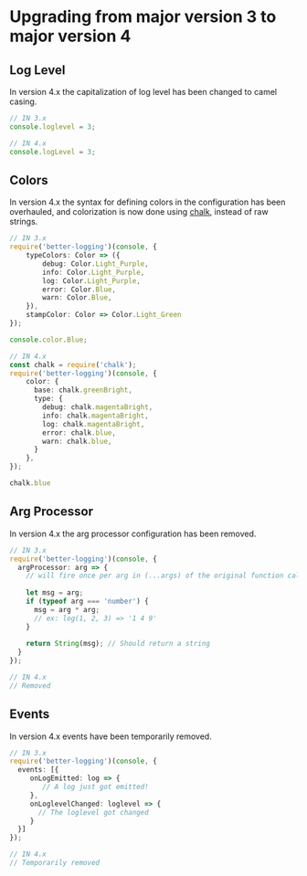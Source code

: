 # Upgrading from major version 3 to major version 4

## Log Level

In version 4.x the capitalization of log level has been changed to camel casing.

```ts
// IN 3.x
console.loglevel = 3;

// IN 4.x
console.logLevel = 3;
```

## Colors

In version 4.x the syntax for defining colors in the configuration has been overhauled, and colorization is now done using [chalk](https://github.com/chalk/chalk), instead of raw strings.

```ts
// IN 3.x
require('better-logging')(console, {
    typeColors: Color => ({
        debug: Color.Light_Purple,
        info: Color.Light_Purple,
        log: Color.Light_Purple,
        error: Color.Blue,
        warn: Color.Blue,
    }),
    stampColor: Color => Color.Light_Green
});

console.color.Blue;

// IN 4.x
const chalk = require('chalk');
require('better-logging')(console, {
    color: {
      base: chalk.greenBright,
      type: {
        debug: chalk.magentaBright,
        info: chalk.magentaBright,
        log: chalk.magentaBright,
        error: chalk.blue,
        warn: chalk.blue,
      }
    },
});

chalk.blue
```

## Arg Processor

In version 4.x the arg processor configuration has been removed.

```ts
// IN 3.x
require('better-logging')(console, {
  argProcessor: arg => {
    // will fire once per arg in (...args) of the original function call
  
    let msg = arg;
    if (typeof arg === 'number') {
      msg = arg * arg;
      // ex: log(1, 2, 3) => '1 4 9'
    }
  
    return String(msg); // Should return a string
  }
});

// IN 4.x
// Removed
```

## Events

In version 4.x events have been temporarily removed.

```ts
// IN 3.x
require('better-logging')(console, {
  events: [{
     onLogEmitted: log => {
        // A log just got emitted!
     },
     onLoglevelChanged: loglevel => {
       // The loglevel got changed
     }
  }]
});

// IN 4.x
// Temporarily removed
```
